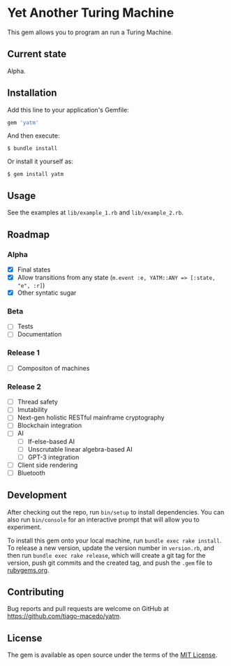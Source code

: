 # Yet Another Turing Machine

This gem allows you to program an run a Turing Machine.

## Current state

Alpha.

## Installation

Add this line to your application's Gemfile:

```ruby
gem 'yatm'
```

And then execute:

    $ bundle install

Or install it yourself as:

    $ gem install yatm

## Usage

See the examples at `lib/example_1.rb` and `lib/example_2.rb`.

## Roadmap

### Alpha
- [x] Final states
- [x] Allow transitions from any state (`m.event :e, YATM::ANY => [:state, "e", :r]`)
- [x] Other syntatic sugar

### Beta

- [ ] Tests
- [ ] Documentation

### Release 1

- [ ] Compositon of machines

### Release 2

- [ ] Thread safety
- [ ] Imutability
- [ ] Next-gen holistic RESTful mainframe cryptography
- [ ] Blockchain integration
- [ ] AI
  - [ ] If-else-based AI
  - [ ] Unscrutable linear algebra-based AI
  - [ ] GPT-3 integration
- [ ] Client side rendering
- [ ] Bluetooth

## Development

After checking out the repo, run `bin/setup` to install dependencies. You can also run `bin/console` for an interactive prompt that will allow you to experiment.

To install this gem onto your local machine, run `bundle exec rake install`. To release a new version, update the version number in `version.rb`, and then run `bundle exec rake release`, which will create a git tag for the version, push git commits and the created tag, and push the `.gem` file to [rubygems.org](https://rubygems.org).

## Contributing

Bug reports and pull requests are welcome on GitHub at https://github.com/tiago-macedo/yatm.

## License

The gem is available as open source under the terms of the [MIT License](https://opensource.org/licenses/MIT).
